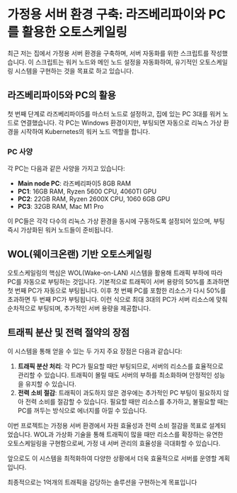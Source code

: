  # 가정용 서버 환경 구축: 라즈베리파이와 PC를 활용한 오토스케일링

최근 저는 집에서 가정용 서버 환경을 구축하며, 서버 자동화를 위한 스크립트를 작성했습니다. 이 스크립트는 워커 노드와 메인 노드 설정을 자동화하여, 유기적인 오토스케일링 시스템을 구현하는 것을 목표로 하고 있습니다.

## 라즈베리파이5와 PC의 활용

첫 번째 단계로 라즈베리파이5를 마스터 노드로 설정하고, 집에 있는 PC 3대를 워커 노드로 연결했습니다. 각 PC는 Windows 환경이지만, 부팅되면 자동으로 리눅스 가상 환경을 시작하여 Kubernetes의 워커 노드 역할을 합니다.

### PC 사양

각 PC는 다음과 같은 사양을 가지고 있습니다:

- **Main node PC**: 라즈베리파이5 8GB RAM
- **PC1**: 16GB RAM, Ryzen 5600 CPU, 4060TI GPU
- **PC2**: 22GB RAM, Ryzen 2600X CPU, 1060 6GB GPU
- **PC3**: 32GB RAM, Mac M1 Pro

이 PC들은 각각 다수의 리눅스 가상 환경을 동시에 구동하도록 설정되어 있으며, 부팅 즉시 가상화된 워커 노드들이 준비됩니다.

## WOL(웨이크온랜) 기반 오토스케일링

오토스케일링의 핵심은 WOL(Wake-on-LAN) 시스템을 활용해 트래픽 부하에 따라 PC를 자동으로 부팅하는 것입니다. 기본적으로 트래픽이 서버 용량의 50%를 초과하면 첫 번째 PC가 자동으로 부팅됩니다. 이후 첫 번째 PC를 포함한 리소스가 다시 50%를 초과하면 두 번째 PC가 부팅됩니다. 이런 식으로 최대 3대의 PC가 서버 리소스에 맞춰 순차적으로 부팅되며, 추가적인 서버 용량을 제공합니다.

## 트래픽 분산 및 전력 절약의 장점

이 시스템을 통해 얻을 수 있는 두 가지 주요 장점은 다음과 같습니다:

1. **트래픽 분산 처리**: 각 PC가 필요할 때만 부팅되므로, 서버의 리소스를 효율적으로 관리할 수 있습니다. 트래픽이 몰릴 때도 서버의 부하를 최소화하며 안정적인 성능을 유지할 수 있습니다.
2. **전력 소비 절감**: 트래픽이 과도하지 않은 경우에는 추가적인 PC 부팅이 필요하지 않아 전력 소비를 절감할 수 있습니다. 필요할 때만 리소스를 추가하고, 불필요할 때는 PC를 꺼두는 방식으로 에너지를 아낄 수 있습니다.

이번 프로젝트는 가정용 서버 환경에서 자원 효율성과 전력 소비 절감을 목표로 설계되었습니다. WOL과 가상화 기술을 통해 트래픽이 많을 때만 리소스를 확장하는 유연한 오토스케일링을 구현함으로써, 가정 내 서버 관리의 효율성을 극대화할 수 있습니다.



앞으로도 이 시스템을 최적화하여 다양한 상황에서 더욱 효율적으로 서버를 운영할 계획입니다.

최종적으로는 1억개의 트래픽을 감당하는 솔루션을 구현하는게 목표입니다
